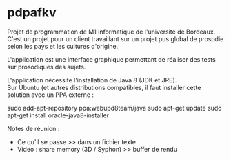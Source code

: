 # pdpafkv
<p>
Projet de programmation de M1 informatique de l'université de Bordeaux.
C'est un projet pour un client travaillant sur un projet pus global de prosodie selon les pays et les cultures d'origine.
</p>
<p>
L'application est une interface graphique permettant de réaliser des tests sur prosodiques des sujets.
</p>
<p>
L'application nécessite l'installation de Java 8 (JDK et JRE).<br>
Sur Ubuntu (et autres distributions compatibles, il faut installer cette solution avec un PPA externe :
</p>


sudo add-apt-repository ppa:webupd8team/java
sudo apt-get update
sudo apt-get install oracle-java8-installer

<p>
Notes de réunion :<br>
</p>
<ul>
<li>Ce qu'il se passe >> dans un fichier texte</li>
<li>Video : share memory (3D / Syphon) >> buffer de rendu</li>
</ul>
